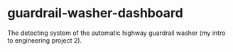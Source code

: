 # guardrail-washer-dashboard
The detecting system of the automatic highway guardrail washer (my intro to engineering project 2).

